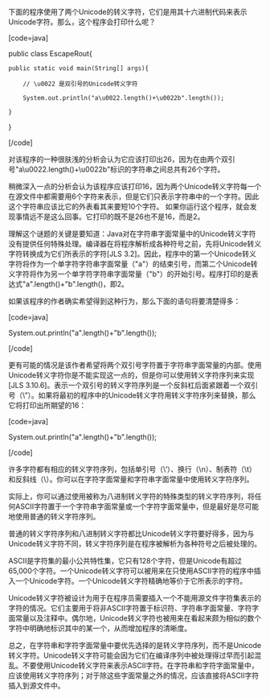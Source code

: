 下面的程序使用了两个Unicode的转义字符，它们是用其十六进制代码来表示Unicode字符。那么，这个程序会打印什么呢？ 
[code=java]
public class EscapeRout{
    public static void main(String[] args){
        // \u0022 是双引号的Unicode转义字符
        System.out.println("a\u0022.length()+\u0022b".length());
    }
}
[/code]
对该程序的一种很肤浅的分析会认为它应该打印出26，因为在由两个双引号"a\u0022.length()+\u0022b"标识的字符串之间总共有26个字符。 
稍微深入一点的分析会认为该程序应该打印16，因为两个Unicode转义字符每一个在源文件中都需要用6个字符来表示，但是它们只表示字符串中的一个字符。因此这个字符串应该比它的外表看其来要短10个字符。 如果你运行这个程序，就会发现事情远不是这么回事。它打印的既不是26也不是16，而是2。 
理解这个谜题的关键是要知道：Java对在字符串字面常量中的Unicode转义字符没有提供任何特殊处理。编译器在将程序解析成各种符号之前，先将Unicode转义字符转换成为它们所表示的字符[JLS 3.2]。因此，程序中的第一个Unicode转义字符将作为一个单字符字符串字面常量（"a"）的结束引号，而第二个Unicode转义字符将作为另一个单字符字符串字面常量（"b"）的开始引号。程序打印的是表达式"a".length()+"b".length()，即2。 
如果该程序的作者确实希望得到这种行为，那么下面的语句将要清楚得多： 
[code=java]
System.out.println("a".length()+"b".length());
[/code]
更有可能的情况是该作者希望将两个双引号字符置于字符串字面常量的内部。使用Unicode转义字符你是不能实现这一点的，但是你可以使用转义字符序列来实现[JLS 3.10.6]。表示一个双引号的转义字符序列是一个反斜杠后面紧跟着一个双引号（\”）。如果将最初的程序中的Unicode转义字符用转义字符序列来替换，那么它将打印出所期望的16： 
[code=java]
System.out.println("a\".length()+\"b".length());
[/code]
许多字符都有相应的转义字符序列，包括单引号（\‘）、换行（\n）、制表符（\t）和反斜线（\\）。你可以在字符字面常量和字符串字面常量中使用转义字符序列。 
实际上，你可以通过使用被称为八进制转义字符的特殊类型的转义字符序列，将任何ASCII字符置于一个字符串字面常量或一个字符字面常量中，但是最好是尽可能地使用普通的转义字符序列。 
普通的转义字符序列和八进制转义字符都比Unicode转义字符要好得多，因为与Unicode转义字符不同，转义字符序列是在程序被解析为各种符号之后被处理的。 
ASCII是字符集的最小公共特性集，它只有128个字符，但是Unicode有超过65,000个字符。一个Unicode转义字符可以被用来在只使用ASCII字符的程序中插入一个Unicode字符。一个Unicode转义字符精确地等价于它所表示的字符。 
Unicode转义字符被设计为用于在程序员需要插入一个不能用源文件字符集表示的字符的情况。它们主要用于将非ASCII字符置于标识符、字符串字面常量、字符字面常量以及注释中。偶尔地，Unicode转义字符也被用来在看起来颇为相似的数个字符中明确地标识其中的某一个，从而增加程序的清晰度。 
总之，在字符串和字符字面常量中要优先选择的是转义字符序列，而不是Unicode转义字符。Unicode转义字符可能会因为它们在编译序列中被处理得过早而引起混乱。不要使用Unicode转义字符来表示ASCII字符。在字符串和字符字面常量中，应该使用转义字符序列；对于除这些字面常量之外的情况，应该直接将ASCII字符插入到源文件中。